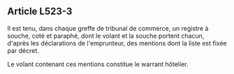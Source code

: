 Article L523-3
----
Il est tenu, dans chaque greffe de tribunal de commerce, un registre à souche,
coté et paraphé, dont le volant et la souche portent chacun, d'après les
déclarations de l'emprunteur, des mentions dont la liste est fixée par décret.

Le volant contenant ces mentions constitue le warrant hôtelier.
